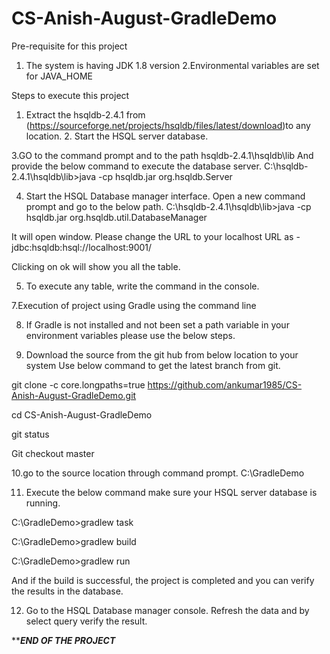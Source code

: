 # CS-Anish-August-GradleDemo
Pre-requisite for this project

1. The system is having JDK 1.8 version 2.Environmental variables are set for JAVA_HOME

Steps to execute this project

1. Extract the hsqldb-2.4.1 from (https://sourceforge.net/projects/hsqldb/files/latest/download)to any location. 2. Start the HSQL server database.

3.GO to the command prompt and to the path hsqldb-2.4.1\hsqldb\lib And provide the below command to execute the database server. C:<system location>\hsqldb-2.4.1\hsqldb\lib>java -cp hsqldb.jar org.hsqldb.Server

4. Start the HSQL Database manager interface. Open a new command prompt and go to the below path. C:<system location>\hsqldb-2.4.1\hsqldb\lib>java -cp hsqldb.jar org.hsqldb.util.DatabaseManager

It will open window. Please change the URL to your localhost URL as - jdbc:hsqldb:hsql://localhost:9001/

Clicking on ok will show you all the table.

5. To execute any table, write the command in the console.

7.Execution of project using Gradle using the command line

8. If Gradle is not installed and not been set a path variable in your environment variables please use the below steps.

9. Download the source from the git hub from below location to your system Use below command to get the latest branch from git.

git clone -c core.longpaths=true https://github.com/ankumar1985/CS-Anish-August-GradleDemo.git

cd CS-Anish-August-GradleDemo

git status

Git checkout master

10.go to the source location through command prompt. C:<system path>\GradleDemo

11. Execute the below command make sure your HSQL server database is running.

C:<system path>\GradleDemo>gradlew task

C:<system path>\GradleDemo>gradlew build

C:<system path>\GradleDemo>gradlew run

And if the build is successful, the project is completed and you can verify the results in the database.

12. Go to the HSQL Database manager console. Refresh the data and by select query verify the result.

*************END OF THE PROJECT***********






